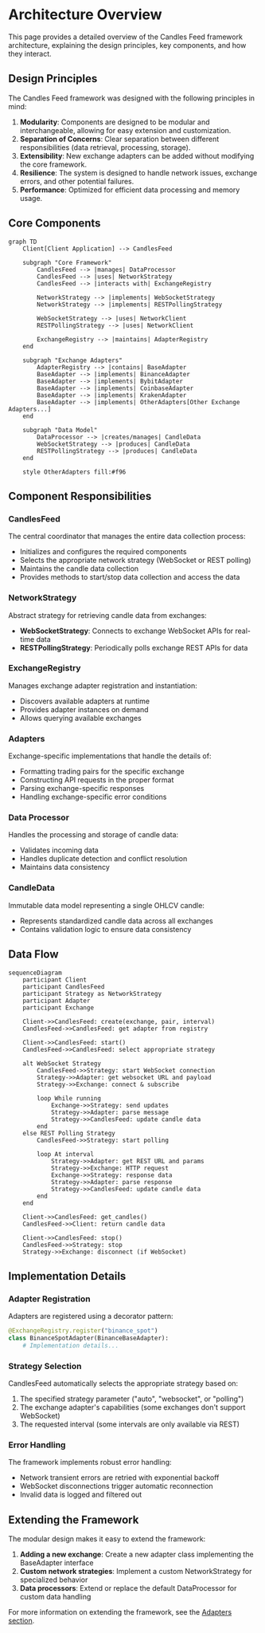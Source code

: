 # Architecture Overview

This page provides a detailed overview of the Candles Feed framework architecture, explaining the design principles, key components, and how they interact.

## Design Principles

The Candles Feed framework was designed with the following principles in mind:

1. **Modularity**: Components are designed to be modular and interchangeable, allowing for easy extension and customization.
2. **Separation of Concerns**: Clear separation between different responsibilities (data retrieval, processing, storage).
3. **Extensibility**: New exchange adapters can be added without modifying the core framework.
4. **Resilience**: The system is designed to handle network issues, exchange errors, and other potential failures.
5. **Performance**: Optimized for efficient data processing and memory usage.

## Core Components

```mermaid
graph TD
    Client[Client Application] --> CandlesFeed
    
    subgraph "Core Framework"
        CandlesFeed --> |manages| DataProcessor
        CandlesFeed --> |uses| NetworkStrategy
        CandlesFeed --> |interacts with| ExchangeRegistry
        
        NetworkStrategy --> |implements| WebSocketStrategy
        NetworkStrategy --> |implements| RESTPollingStrategy
        
        WebSocketStrategy --> |uses| NetworkClient
        RESTPollingStrategy --> |uses| NetworkClient
        
        ExchangeRegistry --> |maintains| AdapterRegistry
    end
    
    subgraph "Exchange Adapters"
        AdapterRegistry --> |contains| BaseAdapter
        BaseAdapter --> |implements| BinanceAdapter
        BaseAdapter --> |implements| BybitAdapter
        BaseAdapter --> |implements| CoinbaseAdapter
        BaseAdapter --> |implements| KrakenAdapter
        BaseAdapter --> |implements| OtherAdapters[Other Exchange Adapters...]
    end
    
    subgraph "Data Model"
        DataProcessor --> |creates/manages| CandleData
        WebSocketStrategy --> |produces| CandleData
        RESTPollingStrategy --> |produces| CandleData
    end
    
    style OtherAdapters fill:#f96
```

## Component Responsibilities

### CandlesFeed

The central coordinator that manages the entire data collection process:

- Initializes and configures the required components
- Selects the appropriate network strategy (WebSocket or REST polling)
- Maintains the candle data collection
- Provides methods to start/stop data collection and access the data

### NetworkStrategy

Abstract strategy for retrieving candle data from exchanges:

- **WebSocketStrategy**: Connects to exchange WebSocket APIs for real-time data
- **RESTPollingStrategy**: Periodically polls exchange REST APIs for data

### ExchangeRegistry

Manages exchange adapter registration and instantiation:

- Discovers available adapters at runtime
- Provides adapter instances on demand
- Allows querying available exchanges

### Adapters

Exchange-specific implementations that handle the details of:

- Formatting trading pairs for the specific exchange
- Constructing API requests in the proper format
- Parsing exchange-specific responses
- Handling exchange-specific error conditions

### Data Processor

Handles the processing and storage of candle data:

- Validates incoming data
- Handles duplicate detection and conflict resolution
- Maintains data consistency

### CandleData

Immutable data model representing a single OHLCV candle:

- Represents standardized candle data across all exchanges
- Contains validation logic to ensure data consistency

## Data Flow

```mermaid
sequenceDiagram
    participant Client
    participant CandlesFeed
    participant Strategy as NetworkStrategy
    participant Adapter
    participant Exchange
    
    Client->>CandlesFeed: create(exchange, pair, interval)
    CandlesFeed->>CandlesFeed: get adapter from registry
    
    Client->>CandlesFeed: start()
    CandlesFeed->>CandlesFeed: select appropriate strategy
    
    alt WebSocket Strategy
        CandlesFeed->>Strategy: start WebSocket connection
        Strategy->>Adapter: get websocket URL and payload
        Strategy->>Exchange: connect & subscribe
        
        loop While running
            Exchange->>Strategy: send updates
            Strategy->>Adapter: parse message
            Strategy->>CandlesFeed: update candle data
        end
    else REST Polling Strategy
        CandlesFeed->>Strategy: start polling
        
        loop At interval
            Strategy->>Adapter: get REST URL and params
            Strategy->>Exchange: HTTP request
            Exchange->>Strategy: response data
            Strategy->>Adapter: parse response
            Strategy->>CandlesFeed: update candle data
        end
    end
    
    Client->>CandlesFeed: get_candles()
    CandlesFeed->>Client: return candle data
    
    Client->>CandlesFeed: stop()
    CandlesFeed->>Strategy: stop
    Strategy->>Exchange: disconnect (if WebSocket)
```

## Implementation Details

### Adapter Registration

Adapters are registered using a decorator pattern:

```python
@ExchangeRegistry.register("binance_spot")
class BinanceSpotAdapter(BinanceBaseAdapter):
    # Implementation details...
```

### Strategy Selection

CandlesFeed automatically selects the appropriate strategy based on:

1. The specified strategy parameter ("auto", "websocket", or "polling")
2. The exchange adapter's capabilities (some exchanges don't support WebSocket)
3. The requested interval (some intervals are only available via REST)

### Error Handling

The framework implements robust error handling:

- Network transient errors are retried with exponential backoff
- WebSocket disconnections trigger automatic reconnection
- Invalid data is logged and filtered out

## Extending the Framework

The modular design makes it easy to extend the framework:

1. **Adding a new exchange**: Create a new adapter class implementing the BaseAdapter interface
2. **Custom network strategies**: Implement a custom NetworkStrategy for specialized behavior
3. **Data processors**: Extend or replace the default DataProcessor for custom data handling

For more information on extending the framework, see the [Adapters section](../adapters/overview.md).
